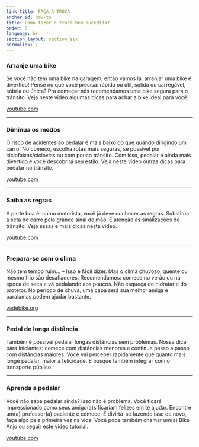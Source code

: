 ```yaml
---
link_title: FAÇA A TROCA
anchor_id: how-to
title: Como fazer a troca bem sucedida?
order: 5
language: br
section_layout: section_six
permalink: /
---
```


### Arranje uma bike
Se você não tem uma bike na garagem, então vamos lá: arranjar uma bike é divertido! Pense no que você precisa: rápida ou útil, sólida ou carregável, sóbria ou única? Pra começar nós recomendamos uma bike segura para o trânsito.
Veja neste video algumas dicas para achar a bike ideal para você.

<a href="https://www.youtube.com/watch?v=QoJ4WxntoBc" target="_blank">youtube.com</a>

***

### Diminua os medos
O risco de acidentes ao pedalar é mais baixo do que quando dirigindo um carro. No começo, escolha rotas mais seguras, se possível por ciclofaixas/ciclovias ou com pouco trânsito. Com isso, pedalar é ainda mais divertido e você descobrirá seu estilo. Veja neste vídeo outras dicas para pedalar no trânsito.


<a href="https://www.youtube.com/watch?v=1jhTovYiLIw" target="_blank">youtube.com</a>

***

### Saiba as regras
A parte boa é: como motorista, você já deve conhecer as regras. Substitua a seta do carro pelo grande sinal de mão. E atenção às sinalizações do trânsito. Veja essas e mais dicas neste vídeo.

<a href="https://www.youtube.com/watch?v=0Rh9gzybI6E" target="_blank">youtube.com</a>

***

### Prepara-se com o clima
Não tem tempo ruim... – Isso é fácil dizer. Mas o clima chuvoso, quente ou mesmo frio são desafiadores. Recomendamos: comece no verão ou na época de seca e vá pedalando aos poucos. Não esqueça de hidratar e do protetor. No período de chuva, uma capa será sua melhor amiga e paralamas podem ajudar bastante.

<a href="http://vadebike.org/2013/02/dicas-bicicleta-pedalar-na-chuva/" target="_blank">vadebike.org</a>

***

### Pedal de longa distância
Também é possível pedalar longas distâncias sem problemas. Nossa dica para iniciantes: comece com distâncias menores e continue passo a passo com distâncias maiores. Você vai perceber rapidamente que quanto mais longe pedalar, maior a felicidade. E busque também integrar com o transporte público.

***

### Aprenda a pedalar
Você não sabe pedalar ainda? Isso não é problema. Você ficará impressionado como seus amigo(a)s ficariam felizes em te ajudar. Encontre um(a) professor(a) paciente e comece. E divirta-se fazendo isso de novo, faça algo pela primeira vez na vida. Você pode também chamar um(a) Bike Anjo ou seguir este vídeo tutorial.

<a href="https://www.youtube.com/watch?v=yb8r2ahrlNM&t=2s" target="_blank">youtube.com</a>
